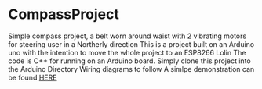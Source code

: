 # CompassProject
Simple compass project, a belt worn around waist with 2 vibrating motors for steering user in a Northerly direction
This is a project built on an Arduino uno with the intention to move the whole project to an ESP8266 Lolin
The code is C++ for running on an Arduino board.
Simply clone this project into the Arduino Directory
Wiring diagrams to follow
A simlpe demonstration can be found [HERE](https://youtu.be/dn31tZjSdEM)
